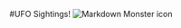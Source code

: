 #UFO Sightings!
<img src="/images/markdownmonstericon.png"
     alt="Markdown Monster icon"
     style="float: center; margin-right: 10px;" />
